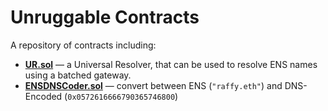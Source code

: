 # Unruggable Contracts

A repository of contracts including:

* [**UR.sol**](./contracts/utils/UR.sol) &mdash; a Universal Resolver, that can be used to resolve ENS names using a batched gateway. 
* [**ENSDNSCoder.sol**](./contracts/utils/ENSDNSCoder.sol) &mdash; convert between ENS (`"raffy.eth"`) and DNS-Encoded (`0x0572616666790365746800`)
